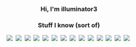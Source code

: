 <div align="center">

### Hi, I'm illuminator3

### Stuff I know (sort of)
[<img src="https://img.shields.io/badge/java-007396.svg?&style=for-the-badge&logo=java&logoColor=white"/>][java]&nbsp;
[<img src="https://img.shields.io/badge/groovy-4298B8.svg?&style=for-the-badge&logo=apache-groovy&logoColor=white"/>][groovy]&nbsp;
[<img src="https://img.shields.io/badge/kotlin-0095D5.svg?&style=for-the-badge&logo=kotlin&logoColor=white"/>][kotlin]&nbsp;
[<img src="https://img.shields.io/badge/python-3776AB.svg?&style=for-the-badge&logo=python&logoColor=white"/>][python]&nbsp;
[<img src="https://img.shields.io/badge/javascript-F7DF1E.svg?&style=for-the-badge&logo=javascript&logoColor=white"/>][javascript]&nbsp;
[<img src="https://img.shields.io/badge/rust-000000.svg?&style=for-the-badge&logo=rust&logoColor=white"/>][rust]&nbsp;
[<img src="https://img.shields.io/badge/PHP-777BB4.svg?&style=for-the-badge&logo=php&logoColor=white"/>][php]&nbsp;
[<img src="https://img.shields.io/badge/C-A8B9CC.svg?&style=for-the-badge&logo=C&logoColor=white"/>][c]&nbsp;
[<img src="https://img.shields.io/badge/x86%20assembly-E8CF6E.svg?&style=for-the-badge&logoColor=white"/>][asm]&nbsp;
[<img src="https://img.shields.io/badge/C%23-239120.svg?&style=for-the-badge&logo=c-sharp&logoColor=white"/>][csharp]&nbsp;
[<img src="https://img.shields.io/badge/Haskell-5D4F85.svg?&style=for-the-badge&logo=haskell&logoColor=white"/>][haskell]&nbsp;
[<img src="https://img.shields.io/badge/Scala-DC322F.svg?&style=for-the-badge&logo=scala&logoColor=white"/>][scala]&nbsp;
[<img src="https://img.shields.io/badge/JVM%20Bytecode-4F0599.svg?&style=for-the-badge&logo=java&logoColor=white"/>][bytecode]&nbsp;
[<img src="https://img.shields.io/badge/Go-00ADD8.svg?&style=for-the-badge&logo=go&logoColor=white"/>][go]&nbsp;
 
[java]: https://en.wikipedia.org/wiki/Java_(programming_language)
[groovy]: https://en.wikipedia.org/wiki/Groovy_(programming_language)
[kotlin]: https://en.wikipedia.org/wiki/Kotlin_(programming_language)
[python]: https://en.wikipedia.org/wiki/Python_(programming_language)
[javascript]: https://en.wikipedia.org/wiki/JavaScript_(programming_language)
[rust]: https://en.wikipedia.org/wiki/Rust_(programming_language)
[csharp]: https://en.wikipedia.org/wiki/C_Sharp_(programming_language)
[php]: https://en.wikipedia.org/wiki/PHP_(programming_language)
[c]: https://en.wikipedia.org/wiki/C_(programming_language)
[asm]: https://en.wikipedia.org/wiki/X86_assembly_language
[haskell]: https://en.wikipedia.org/wiki/Haskell_(programming_language)
[scala]: https://en.wikipedia.org/wiki/Scala_(programming_language)
[bytecode]: https://en.wikipedia.org/wiki/Java_bytecode
[go]: https://en.wikipedia.org/wiki/Go_(programming_language)
